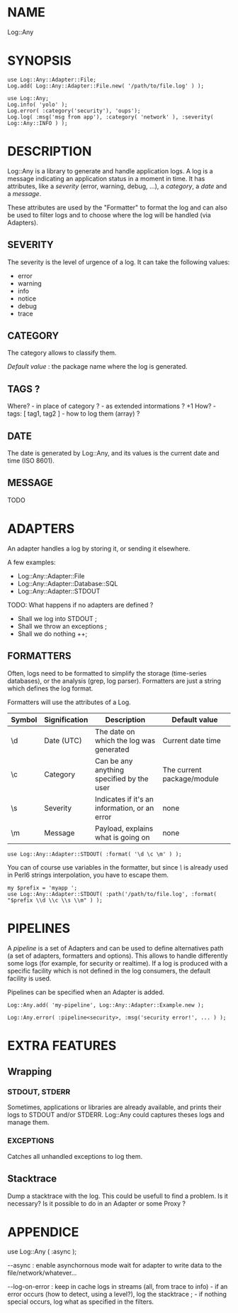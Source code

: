 # NAME

Log::Any

# SYNOPSIS

```perl6
use Log::Any::Adapter::File;
Log.add( Log::Any::Adapter::File.new( '/path/to/file.log' ) );

use Log::Any;
Log.info( 'yolo' );
Log.error( :category('security'), 'oups');
Log.log( :msg('msg from app'), :category( 'network' ), :severity( Log::Any::INFO ) );
```

# DESCRIPTION

Log::Any is a library to generate and handle application logs.
A log is a message indicating an application status in a moment in time. It has attributes, like a _severity_ (error, warning, debug, …), a _category_, a _date_ and a _message_.

These attributes are used by the "Formatter" to format the log and can also be used to filter logs and to choose where the log will be handled (via Adapters).

## SEVERITY

The severity is the level of urgence of a log.
It can take the following values:
- error
- warning
- info
- notice
- debug
- trace

## CATEGORY

The category allows to classify them.

_Default value_ : the package name where the log is generated.

## TAGS ?

Where?
	- in place of category ?
	- as extended intormations ? +1
How?
	- tags: [ tag1, tag2 ]
	- how to log them (array) ?

## DATE

The date is generated by Log::Any, and its values is the current date and time (ISO 8601).

## MESSAGE

TODO

# ADAPTERS

An adapter handles a log by storing it, or sending it elsewhere.

A few examples:

- Log::Any::Adapter::File
- Log::Any::Adapter::Database::SQL
- Log::Any::Adapter::STDOUT

TODO: What happens if no adapters are defined ?
- Shall we log into STDOUT ;
- Shall we throw an exceptions ;
- Shall we do nothing ++;

## FORMATTERS

Often, logs need to be formatted to simplify the storage (time-series databases), or the analysis (grep, log parser).
Formatters are just a string which defines the log format.

Formatters will use the attributes of a Log.

|Symbol|Signification|Description                                  |Default value             |
|------|-------------|---------------------------------------------|--------------------------|
|\\d   |Date (UTC)   |The date on which the log was generated      |Current date time         |
|\\c   |Category     |Can be any anything specified by the user    |The current package/module|
|\\s   |Severity     |Indicates if it's an information, or an error| none                     |
|\\m   |Message      |Payload, explains what is going on           | none                     |

```perl6
use Log::Any::Adapter::STDOUT( :format( '\d \c \m' ) );
```

You can of course use variables in the formatter, but since _\\_ is already used in Perl6 strings interpolation, you have to escape them.

```perl6
my $prefix = 'myapp ';
use Log::Any::Adapter::STDOUT( :path('/path/to/file.log', :format( "$prefix \\d \\c \\s \\m" ) );
```

# PIPELINES

A _pipeline_ is a set of Adapters and can be used to define alternatives path (a set of adapters, formatters and options). This allows to handle differently some logs (for example, for security or realtime).
If a log is produced with a specific facility which is not defined in the log consumers, the default facility is used.

Pipelines can be specified when an Adapter is added.
```perl6
Log::Any.add( 'my-pipeline', Log::Any::Adapter::Example.new );

Log::Any.error( :pipeline<security>, :msg('security error!', ... ) );
```

# EXTRA FEATURES

## Wrapping

### STDOUT, STDERR

Sometimes, applications or libraries are already available, and prints their logs to STDOUT and/or STDERR. Log::Any could captures theses logs and manage them.

### EXCEPTIONS

Catches all unhandled exceptions to log them.

## Stacktrace

Dump a stacktrace with the log. This could be usefull to find a problem.
	Is it necessary?
	Is it possible to do in an Adapter or some Proxy ?

# APPENDICE

use Log::Any ( :async );

--async : enable asynchornous mode
	wait for adapter to write data to the file/network/whatever…

--log-on-error : keep in cache logs in streams (all, from trace to info)
	- if an error occurs (how to detect, using a level?), log the stacktrace ;
	- if nothing special occurs, log what as specified in the filters.
